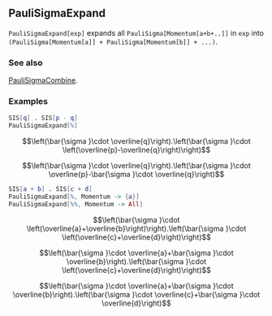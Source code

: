## PauliSigmaExpand

`PauliSigmaExpand[exp]` expands all `PauliSigma[Momentum[a+b+..]]` in `exp` into `(PauliSigma[Momentum[a]] + PauliSigma[Momentum[b]] + ...)`.

### See also

[PauliSigmaCombine](PauliSigmaCombine).

### Examples

```mathematica
SIS[q] . SIS[p - q]
PauliSigmaExpand[%]
```

$$\left(\bar{\sigma }\cdot \overline{q}\right).\left(\bar{\sigma }\cdot \left(\overline{p}-\overline{q}\right)\right)$$

$$\left(\bar{\sigma }\cdot \overline{q}\right).\left(\bar{\sigma }\cdot \overline{p}-\bar{\sigma }\cdot \overline{q}\right)$$

```mathematica
SIS[a + b] . SIS[c + d]
PauliSigmaExpand[%, Momentum -> {a}]
PauliSigmaExpand[%%, Momentum -> All]
```

$$\left(\bar{\sigma }\cdot \left(\overline{a}+\overline{b}\right)\right).\left(\bar{\sigma }\cdot \left(\overline{c}+\overline{d}\right)\right)$$

$$\left(\bar{\sigma }\cdot \overline{a}+\bar{\sigma }\cdot \overline{b}\right).\left(\bar{\sigma }\cdot \left(\overline{c}+\overline{d}\right)\right)$$

$$\left(\bar{\sigma }\cdot \overline{a}+\bar{\sigma }\cdot \overline{b}\right).\left(\bar{\sigma }\cdot \overline{c}+\bar{\sigma }\cdot \overline{d}\right)$$